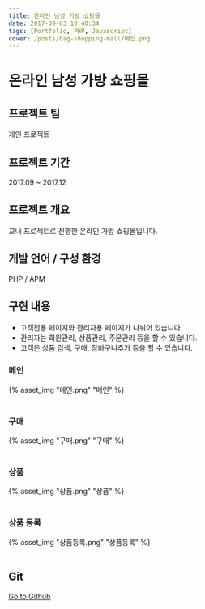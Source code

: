 ```yaml
---
title: 온라인 남성 가방 쇼핑몰
date: 2017-09-03 10:40:34
tags: [Portfolio, PHP, Javascript]
cover: /posts/bag-shopping-mall/메인.png
---
```

# 온라인 남성 가방 쇼핑몰

## 프로젝트 팀
개인 프로젝트

## 프로젝트 기간
2017.09 ~ 2017.12

## 프로젝트 개요
교내 프로젝트로 진행한 온라인 가방 쇼핑몰입니다.

## 개발 언어 / 구성 환경
PHP / APM

## 구현 내용
- 고객전용 페이지와 관리자용 페이지가 나뉘어 있습니다.
- 관리자는 회원관리, 상품관리, 주문관리 등을 할 수 있습니다.
- 고객은 상품 검색, 구매, 장바구니추가 등을 할 수 있습니다.

### 메인
{% asset_img "메인.png" "메인" %}<br><br>

### 구매
{% asset_img "구매.png" "구매" %}<br><br>

### 상품
{% asset_img "상품.png" "상품" %}<br><br>

### 상품 등록
{% asset_img "상품등록.png" "상품등록" %}<br><br>

## Git
[Go to Github](https://github.com/ch-4ml/bag-shopping-mall)